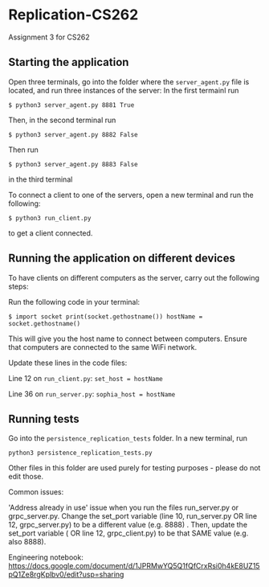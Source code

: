 # Replication-CS262
Assignment 3 for CS262

Starting the application
--------------------------
Open three terminals, go into the folder where the `server_agent.py` file is located, and run three instances of the server: 
In the first termainl run 
```
$ python3 server_agent.py 8881 True
```
Then, in the second terminal run 
```
$ python3 server_agent.py 8882 False
```
Then run 
```
$ python3 server_agent.py 8883 False
```` 
in the third terminal

To connect a client to one of the servers, open a new terminal and run the following:
```
$ python3 run_client.py
```
to get a client connected. 

Running the application on different devices
--------------------------
To have clients on different computers as the server, carry out the following steps:

Run the following code in your terminal:

```
$ import socket print(socket.gethostname()) hostName = socket.gethostname()
```

This will give you the host name to connect between computers. Ensure that computers are connected to the same WiFi network.

Update these lines in the code files:

Line 12 on `run_client.py`: `set_host = hostName`

Line 36 on `run_server.py`: `sophia_host = hostName`

Running tests
--------------------------
Go into the `persistence_replication_tests` folder.
In a new terminal, run 
```
python3 persistence_replication_tests.py
```
Other files in this folder are used purely for testing purposes - please do not edit those. 

Common issues:

'Address already in use' issue when you run the files run_server.py or grpc_server.py. Change the set_port variable (line 10, run_server.py OR line 12, grpc_server.py) to be a different value (e.g. 8888) . Then, update the set_port variable ( OR line 12, grpc_client.py) to be that SAME value (e.g. also 8888).

Engineering notebook: https://docs.google.com/document/d/1JPRMwYQ5Q1fQfCrxRsi0h4kE8UZ15pQ1Ze8rgKplbv0/edit?usp=sharing
